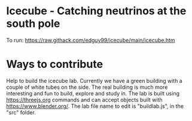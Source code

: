 # Icecube - Catching neutrinos at the south pole
To run:
https://raw.githack.com/edguy99/icecube/main/icecube.htm

# Ways to contribute
Help to build the icecube lab. Currently we have a green building with a couple of white tubes on the side. The real building is much more interesting and fun to build, explore and study in. The lab is built using https://threejs.org commands and can accept objects built with https://www.blender.org/. The lab file name to edit is "buildlab.js", in the "src" folder.
